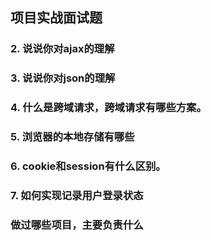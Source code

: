 ## 项目实战面试题

### 

### 2. 说说你对ajax的理解

### 3. 说说你对json的理解

### 4. 什么是跨域请求，跨域请求有哪些方案。

### 5. 浏览器的本地存储有哪些

### 6. cookie和session有什么区别。

### 7. 如何实现记录用户登录状态

### 做过哪些项目，主要负责什么

